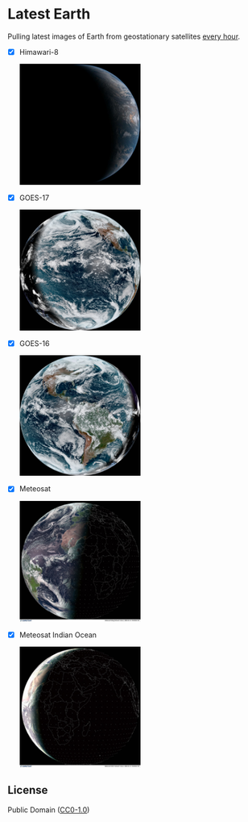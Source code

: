 # Latest Earth

Pulling latest images of Earth from geostationary satellites [every hour](https://github.com/ungoldman/satellites/blob/main/.github/workflows/update.yml#L8).

- [x] Himawari-8

  <img src="./images/himawari-8-latest.jpg" width="50%">

- [x] GOES-17

  <img src="./images/goes-17-latest.jpg" width="50%">

- [x] GOES-16

  <img src="./images/goes-16-latest.jpg" width="50%">

- [x] Meteosat

    <img src="./images/meteosat-10-latest.jpg" width="50%">

- [x] Meteosat Indian Ocean

    <img src="./images/meteosat-8-latest.jpg" width="50%">

## License

Public Domain ([CC0-1.0](https://spdx.org/licenses/CC0-1.0.html))
